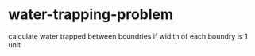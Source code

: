 # water-trapping-problem
calculate water trapped between boundries if widith of each boundry is 1 unit
